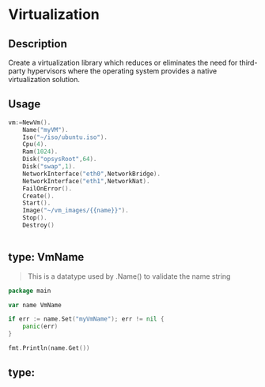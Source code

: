 Virtualization
==============

## Description
Create a virtualization library which reduces or eliminates the need for third-party hypervisors where the operating
system provides a native virtualization solution.

## Usage
```go 
vm:=NewVm().
	Name("myVM").
	Iso("~/iso/ubuntu.iso").
	Cpu(4).
	Ram(1024).
	Disk("opsysRoot",64).
	Disk("swap",1).
    NetworkInterface("eth0",NetworkBridge).
    NetworkInterface("eth1",NetworkNat).
	FailOnError().
	Create().
	Start().
	Image("~/vm_images/{{name}}").
	Stop().
	Destroy()
	
```

## type: VmName
> This is a datatype used by .Name() to validate the name string

```go
package main

var name VmName

if err := name.Set("myVmName"); err != nil {
    panic(err)
}

fmt.Println(name.Get())

```

## type: 
